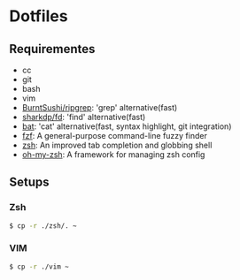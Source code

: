 # Dotfiles

## Requirementes
- cc
- git
- bash
- vim
- [BurntSushi/ripgrep](https://github.com/BurntSushi/ripgrep): 'grep' alternative(fast)
- [sharkdp/fd](https://github.com/sharkdp/fd): 'find' alternative(fast)
- [bat](https://github.com/sharkdp/bat): 'cat' alternative(fast, syntax highlight, git integration)
- [fzf](https://github.com/junegunn/fzf): A general-purpose command-line fuzzy finder
- [zsh](https://www.zsh.org/): An improved tab completion and globbing shell
- [oh-my-zsh](https://github.com/ohmyzsh/ohmyzsh): A framework for managing zsh config


## Setups

### Zsh

```sh
$ cp -r ./zsh/. ~
```

### VIM

```sh
$ cp -r ./vim ~
```

